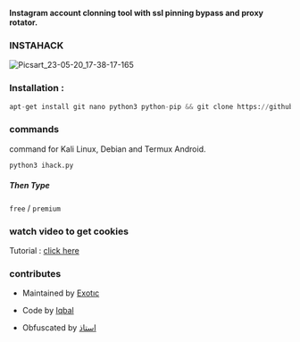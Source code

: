 **Instagram account clonning tool with ssl pinning bypass and proxy rotator.**

### INSTAHACK

![Picsart_23-05-20_17-38-17-165](https://github.com/h4x3r1/INSTAHACK/assets/92029487/bf5289dc-896e-47cb-9273-c2573953bb97)

### Installation :
````python
apt-get install git nano python3 python-pip && git clone https://github.com/h4x3r1/INSTAHACK && cd INSTAHACK && pip install -r requirements.txt && python3 ihack.py
````
### commands
command for Kali Linux, Debian and Termux Android.
````python
python3 ihack.py
````
##### Then Type

`free`  /  `premium`

### watch video to get cookies

Tutorial : [click here](https://youtu.be/UwJ4be2PzNo)


### contributes

- Maintained by [Exotıc](https://github.com/h4x3r1)

- Code by [Iqbal](https://instagram.com/iqbalmh18.devnull)

- Obfuscated by [استاذ](https://github.com/Prof)

